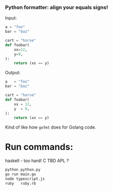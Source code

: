 ### Python formatter: align your equals signs!


Input:
```python
a = "foo"
bar = "baz"

cart = "horse"
def foobar(
    xx=12,
    y=9,   
):
    return (xx == y)
```

Output:
```python
a   = "foo"
bar = "baz"

cart = "horse"
def foobar(
    xx = 12,
    y  = 9,   
):
    return (xx == y)
```


Kind of like how `gofmt` does for Golang code.



# Run commands:
haskell - too hard!
C TBD
APL ? 
```bash
python python.py
go run main.go
node typescript.js
ruby   ruby.rb
```